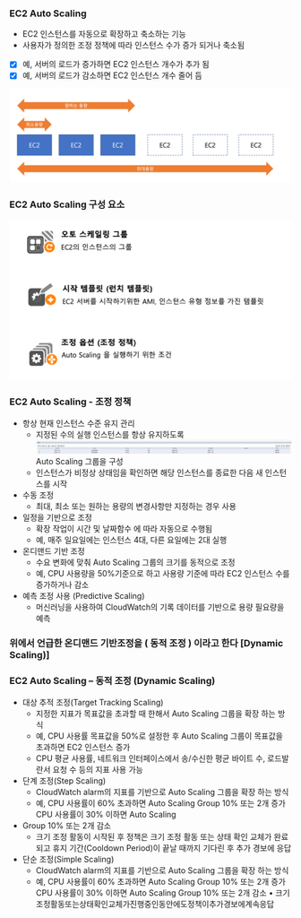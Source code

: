 ### EC2 Auto Scaling
- EC2 인스턴스를 자동으로 확장하고 축소하는 기능
- 사용자가 정의한 조정 정책에 따라 인스턴스 수가 증가 되거나 축소됨 
- [x] 예, 서버의 로드가 증가하면 EC2 인스턴스 개수가 추가 됨
- [x] 예, 서버의 로드가 감소하면 EC2 인스턴스 개수 줄어 듬

![img_101.png](img_101.png)

### EC2 Auto Scaling 구성 요소
![img_102.png](img_102.png)

### EC2 Auto Scaling - 조정 정책
- 항상 현재 인스턴스 수준 유지 관리
  - 지정된 수의 실행 인스턴스를 항상 유지하도록
  ![img_103.png](img_103.png)
  Auto Scaling 그룹을 구성
  - 인스턴스가 비정상 상태임을 확인하면 해당 인스턴스를 종료한 다음 새 인스턴스를 시작
- 수동 조정
  - 최대, 최소 또는 원하는 용량의 변경사항만 지정하는 경우 사용
- 일정을 기반으로 조정
  - 확장 작업이 시간 및 날짜함수 에 따라 자동으로 수행됨
  - 예, 매주 일요일에는 인스턴스 4대, 다른 요일에는 2대 실행
- 온디맨드 기반 조정
  - 수요 변화에 맞춰 Auto Scaling 그룹의 크기를 동적으로 조정
  - 예, CPU 사용량을 50%기준으로 하고 사용량 기준에 따라 EC2 인스턴스 수를 증가하거나 감소
- 예측 조정 사용 (Predictive Scaling)
  - 머신러닝을 사용하여 CloudWatch의 기록 데이터를 기반으로 용량 필요량을 예측

### 위에서 언급한 온디맨드 기반조정을 ( 동적 조정 ) 이라고 한다 [Dynamic Scaling)]
### EC2 Auto Scaling – 동적 조정 (Dynamic Scaling)
- 대상 추적 조정(Target Tracking Scaling)
  - 지정한 지표가 목표값을 초과할 때 한해서 Auto Scaling 그룹을 확장 하는 방식
  - 예, CPU 사용률 목표값을 50%로 설정한 후 Auto Scaling 그룹이 목표값을 초과하면 EC2 인스턴스 증가
  - CPU 평균 사용률, 네트워크 인터페이스에서 송/수신한 평균 바이트 수, 로드발란서 요청 수 등의 지표 사용 가능
- 단계 조정(Step Scaling)
  - CloudWatch alarm의 지표를 기반으로 Auto Scaling 그룹을 확장 하는 방식
  - 예, CPU 사용률이 60% 초과하면 Auto Scaling Group 10% 또는 2개 증가 CPU 사용률이 30% 이하면 Auto Scaling
- Group 10% 또는 2개 감소
  - 크기 조정 활동이 시작된 후 정책은 크기 조정 활동 또는 상태 확인 교체가 완료되고 휴지 기간(Cooldown Period)이
  끝날 때까지 기다린 후 추가 경보에 응답
- 단순 조정(Simple Scaling)
  - CloudWatch alarm의 지표를 기반으로 Auto Scaling 그룹을 확장 하는 방식
  - 예, CPU 사용률이 60% 초과하면 Auto Scaling Group 10% 또는 2개 증가 CPU 사용률이 30% 이하면 Auto Scaling
  Group 10% 또는 2개 감소
  • 크기조정활동또는상태확인교체가진행중인동안에도정책이추가경보에계속응답